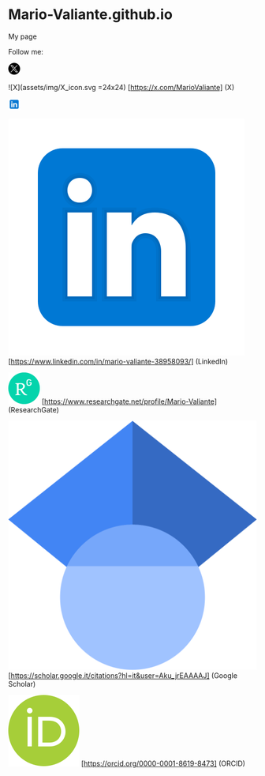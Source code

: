 # Mario-Valiante.github.io
My page

Follow me:

<img src="assets/img/X_icon.svg" width="24" heigth="24" title="X" alt="X"/>

![X](assets/img/X_icon.svg =24x24) [https://x.com/MarioValiante] (X)

<img src="assets/img/icons8-linkedin.svg" width="24" heigth="24" title="LinkedIn" alt="LinkedIn"/>

![LinkedIn|24x24](assets/img/icons8-linkedin.svg) [https://www.linkedin.com/in/mario-valiante-38958093/] (LinkedIn)

![ResearchGate|24x24](assets/img/ResearchGate_icon_SVG.svg) [https://www.researchgate.net/profile/Mario-Valiante] (ResearchGate)

![Google_Scholar|24x24](assets/img/Google_Scholar_logo.svg) [https://scholar.google.it/citations?hl=it&user=Aku_jrEAAAAJ] (Google Scholar)

![ORCID|24x24](assets/img/orcid.logo.icon.svg) [https://orcid.org/0000-0001-8619-8473] (ORCID)

